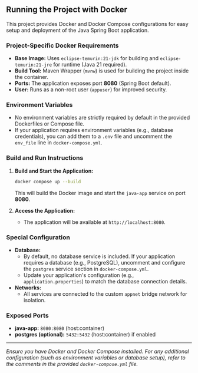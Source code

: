 ## Running the Project with Docker

This project provides Docker and Docker Compose configurations for easy setup and deployment of the Java Spring Boot application.

### Project-Specific Docker Requirements
- **Base Image:** Uses `eclipse-temurin:21-jdk` for building and `eclipse-temurin:21-jre` for runtime (Java 21 required).
- **Build Tool:** Maven Wrapper (`mvnw`) is used for building the project inside the container.
- **Ports:** The application exposes port **8080** (Spring Boot default).
- **User:** Runs as a non-root user (`appuser`) for improved security.

### Environment Variables
- No environment variables are strictly required by default in the provided Dockerfiles or Compose file.
- If your application requires environment variables (e.g., database credentials), you can add them to a `.env` file and uncomment the `env_file` line in `docker-compose.yml`.

### Build and Run Instructions
1. **Build and Start the Application:**
   ```sh
   docker compose up --build
   ```
   This will build the Docker image and start the `java-app` service on port **8080**.

2. **Access the Application:**
   - The application will be available at `http://localhost:8080`.

### Special Configuration
- **Database:**
  - By default, no database service is included. If your application requires a database (e.g., PostgreSQL), uncomment and configure the `postgres` service section in `docker-compose.yml`.
  - Update your application's configuration (e.g., `application.properties`) to match the database connection details.
- **Networks:**
  - All services are connected to the custom `appnet` bridge network for isolation.

### Exposed Ports
- **java-app:** `8080:8080` (host:container)
- **postgres (optional):** `5432:5432` (host:container) if enabled

---
_Ensure you have Docker and Docker Compose installed. For any additional configuration (such as environment variables or database setup), refer to the comments in the provided `docker-compose.yml` file._